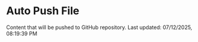 # Auto Push File

Content that will be pushed to GitHub repository.
Last updated: 07/12/2025, 08:19:39 PM